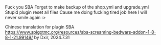 Fuck you SBA
Forget to make backup of the shop.yml and upgrade.yml
Stupid plugin reset all files
Cause me doing fucking tired job here 
I will never smile again :>

Chinese translation for plugin SBA
https://www.spigotmc.org/resources/sba-screaming-bedwars-addon-1-8-8-1-21.99149/
by Dxir, 2024.7.31
